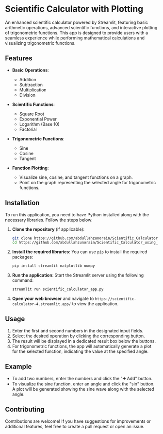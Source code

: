 
# Scientific Calculator with Plotting

An enhanced scientific calculator powered by Streamlit, featuring basic arithmetic operations, advanced scientific functions, and interactive plotting of trigonometric functions. This app is designed to provide users with a seamless experience while performing mathematical calculations and visualizing trigonometric functions.

## Features

- **Basic Operations**: 
  - Addition
  - Subtraction
  - Multiplication
  - Division
  
- **Scientific Functions**: 
  - Square Root
  - Exponential Power
  - Logarithm (Base 10)
  - Factorial
  
- **Trigonometric Functions**: 
  - Sine
  - Cosine
  - Tangent
  
- **Function Plotting**: 
  - Visualize sine, cosine, and tangent functions on a graph.
  - Point on the graph representing the selected angle for trigonometric functions.

## Installation

To run this application, you need to have Python installed along with the necessary libraries. Follow the steps below:

1. **Clone the repository** (if applicable):
   ```bash
   git clone https://github.com/abdullahzunorain/Scientific_Calculator_using_Streamlit
   cd https://github.com/abdullahzunorain/Scientific_Calculator_using_Streamlit
   ```

2. **Install the required libraries**:
   You can use `pip` to install the required packages:
   ```bash
   pip install streamlit matplotlib numpy
   ```

3. **Run the application**:
   Start the Streamlit server using the following command:
   ```bash
   streamlit run scientific_calculator_app.py
   ```

4. **Open your web browser** and navigate to `https://scientific-calculator-4.streamlit.app/` to view the application.

## Usage

1. Enter the first and second numbers in the designated input fields.
2. Select the desired operation by clicking the corresponding button.
3. The result will be displayed in a dedicated result box below the buttons.
4. For trigonometric functions, the app will automatically generate a plot for the selected function, indicating the value at the specified angle.

## Example

- To add two numbers, enter the numbers and click the "➕ Add" button.
- To visualize the sine function, enter an angle and click the "sin" button. A plot will be generated showing the sine wave along with the selected angle.

## Contributing

Contributions are welcome! If you have suggestions for improvements or additional features, feel free to create a pull request or open an issue.

